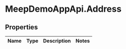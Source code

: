 # MeepDemoAppApi.Address

## Properties
Name | Type | Description | Notes
------------ | ------------- | ------------- | -------------



